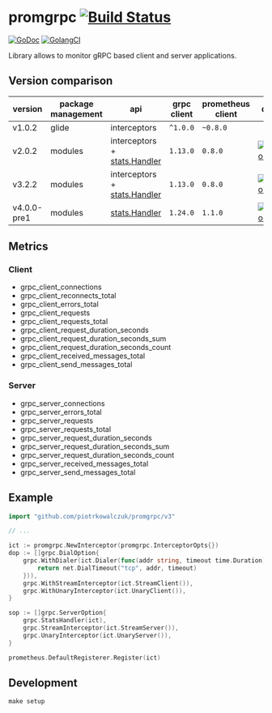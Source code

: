 # promgrpc [![Build Status](https://travis-ci.org/piotrkowalczuk/promgrpc.svg?branch=master)](https://travis-ci.org/piotrkowalczuk/promgrpc)

[![GoDoc](https://godoc.org/github.com/piotrkowalczuk/promgrpc?status.svg)](http://godoc.org/github.com/piotrkowalczuk/promgrpc)
[![GolangCI](https://golangci.com/badges/github.com/piotrkowalczuk/promgrpc.svg)](https://golangci.com/r/github.com/piotrkowalczuk/promgrpc)

Library allows to monitor gRPC based client and server applications.

## Version comparison

| version | package management | api | grpc client | prometheus client | docs |
|---------|--------------------| --- | ----------- | ----------------- | ------|
| v1.0.2 | glide | interceptors | `^1.0.0` | `~0.8.0` |  |
| v2.0.2 | modules| interceptors + [stats.Handler](https://godoc.org/google.golang.org/grpc/stats#Handler) | `1.13.0` | `0.8.0` | [![GoDoc](https://godoc.org/github.com/piotrkowalczuk/promgrpc?status.svg)](https://godoc.org/github.com/piotrkowalczuk/promgrpc) |
| v3.2.2 | modules | interceptors + [stats.Handler](https://godoc.org/google.golang.org/grpc/stats#Handler) | `1.13.0` | `0.8.0` | [![GoDoc](https://godoc.org/github.com/piotrkowalczuk/promgrpc/v3?status.svg)](https://godoc.org/github.com/piotrkowalczuk/promgrpc/v3) |
| v4.0.0-pre1 | modules | [stats.Handler](https://godoc.org/google.golang.org/grpc/stats#Handler) | `1.24.0` | `1.1.0` | [![GoDoc](https://godoc.org/github.com/piotrkowalczuk/promgrpc/v4?status.svg)](https://godoc.org/github.com/piotrkowalczuk/promgrpc/v4) |

## Metrics

### Client

* grpc_client_connections
* grpc_client_reconnects_total
* grpc_client_errors_total
* grpc_client_requests
* grpc_client_requests_total
* grpc_client_request_duration_seconds
* grpc_client_request_duration_seconds_sum
* grpc_client_request_duration_seconds_count
* grpc_client_received_messages_total
* grpc_client_send_messages_total

### Server

* grpc_server_connections
* grpc_server_errors_total
* grpc_server_requests
* grpc_server_requests_total
* grpc_server_request_duration_seconds
* grpc_server_request_duration_seconds_sum
* grpc_server_request_duration_seconds_count
* grpc_server_received_messages_total
* grpc_server_send_messages_total

## Example

```go
import "github.com/piotrkowalczuk/promgrpc/v3"

// ...

ict := promgrpc.NewInterceptor(promgrpc.InterceptorOpts{})
dop := []grpc.DialOption{
	grpc.WithDialer(ict.Dialer(func(addr string, timeout time.Duration) (net.Conn, error) {
		return net.DialTimeout("tcp", addr, timeout)
	})),
	grpc.WithStreamInterceptor(ict.StreamClient()),
	grpc.WithUnaryInterceptor(ict.UnaryClient()),
}

sop := []grpc.ServerOption{
	grpc.StatsHandler(ict),
	grpc.StreamInterceptor(ict.StreamServer()),
	grpc.UnaryInterceptor(ict.UnaryServer()),
}

prometheus.DefaultRegisterer.Register(ict)
```

## Development

```make setup```
